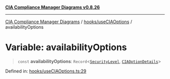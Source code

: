 [**CIA Compliance Manager Diagrams v0.8.26**](../../../README.md)

***

[CIA Compliance Manager Diagrams](../../../modules.md) / [hooks/useCIAOptions](../README.md) / availabilityOptions

# Variable: availabilityOptions

> `const` **availabilityOptions**: `Record`\<[`SecurityLevel`](../../../types/cia/type-aliases/SecurityLevel.md), [`CIAOptionDetails`](../interfaces/CIAOptionDetails.md)\>

Defined in: [hooks/useCIAOptions.ts:29](https://github.com/Hack23/cia-compliance-manager/blob/168f1311621722afef33b264085d8ac99d4a3213/src/hooks/useCIAOptions.ts#L29)
